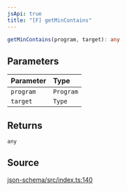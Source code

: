 ```yaml
---
jsApi: true
title: "[F] getMinContains"
---
```


```ts
getMinContains(program, target): any
```

## Parameters

| Parameter | Type      |
| :-------- | :-------- |
| `program` | `Program` |
| `target`  | `Type`    |

## Returns

`any`

## Source

[json-schema/src/index.ts:140](https://github.com/markcowl/cadl/blob/1a6d2b70/packages/json-schema/src/index.ts#L140)
